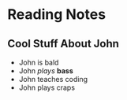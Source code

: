 # Reading Notes

## Cool Stuff About John

- John is bald
- John *plays* **bass**
- John teaches coding
- John plays craps

